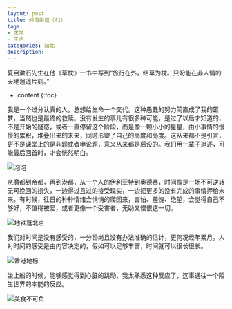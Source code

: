 ```yaml
---
layout: post
title: 岭南杂记（41）
tags:
- 求学
- 生活
categories: 知北
description: 
---
```

夏目漱石先生在他《草枕》一书中写到“旅行在外，结草为枕。只盼能在非人情的天地逍遥片刻。”
* content
{:toc}




我是一个过分认真的人，总想给生命一个交代。这种愚蠢的努力简直成了我的噩梦，当然也是最终的救赎。没有发生的事儿有很多种可能，是过了以后才知道的，不是开始的疑惑，或者一直停留这个阶段，而是像一颗小小的星星，由小事情的慢慢的累积，堆叠出来的未来，同时形塑了自己的高度和亮度。这从来都不是引言，更不是课堂上的是非题或者申论题，意义从来都是后设的。我们用一辈子追逐，可能最后回首时，才会恍然明白。

![泡泡](http://i4.bvimg.com/593397/9631d874d044b774.jpg)

从魔都到帝都，再到港都，从一个人的伊利亚特到奥德赛，时间像是一场不可逆转无可挽回的损失，一边得过且过的接受现实，一边把更多的没有完成的事情押给未来。有时候，往日的种种情绪会悄悄的爬回来，害怕、羞愧、绝望，会觉得自己不够好，不值得被爱，或者更像一个受害者，无助又憎恨这一切。

![地铁逛北京](http://i4.bvimg.com/593397/247aa5b05cc3d4d9.jpg)

我们对时间是没有感受的，一分钟尚且没有办法准确的估计，更何况经年累月。人对时间的感受是由内容决定的，假如可以足够丰富，时间就可以很长很长。

![香港地标](http://i4.bvimg.com/593397/2c2e8ef1658ea985.jpg)

坐上船的时候，能够感觉得到心脏的跳动，我太熟悉这种反应了，这事通往一个陌生世界的本能的反应。

![美食不可负](http://i4.bvimg.com/593397/9827df754974369b.jpg)
